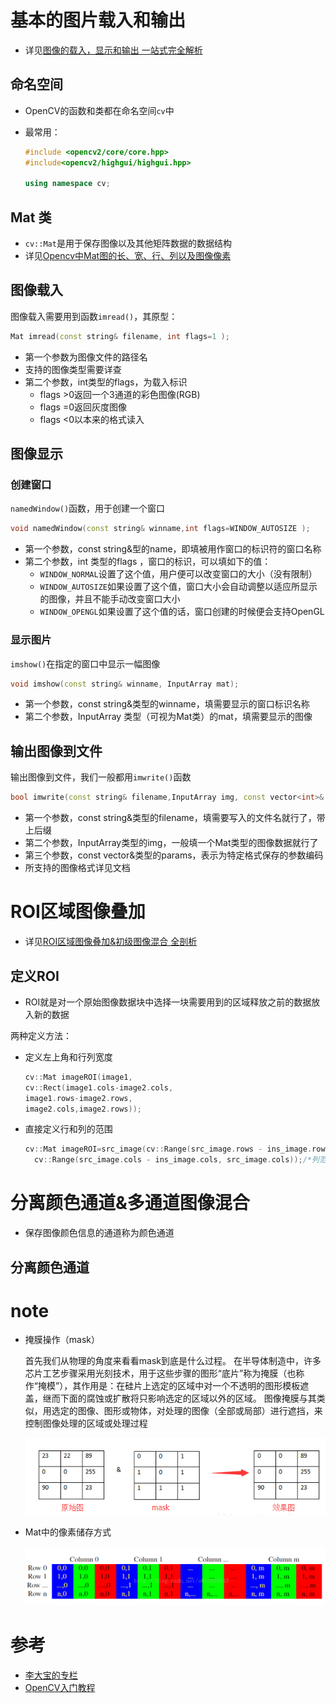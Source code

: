 # 基本的图片载入和输出

- 详见[图像的载入，显示和输出 一站式完全解析](https://blog.csdn.net/poem_qianmo/article/details/20537737)

## 命名空间

* OpenCV的函数和类都在命名空间`cv`中

* 最常用：

    ```c++
    #include <opencv2/core/core.hpp>
    #include<opencv2/highgui/highgui.hpp>
    
    using namespace cv;
    ```

## Mat 类

* `cv::Mat`是用于保存图像以及其他矩阵数据的数据结构
* 详见[Opencv中Mat图的长、宽、行、列以及图像像素](https://blog.csdn.net/tkingreturn/article/details/38925231)

## 图像载入

图像载入需要用到函数`imread()`，其原型：

```c++
Mat imread(const string& filename, int flags=1 );
```

* 第一个参数为图像文件的路径名
* 支持的图像类型需要详查
* 第二个参数，int类型的flags，为载入标识
    - flags >0返回一个3通道的彩色图像(RGB)
    - flags =0返回灰度图像
    - flags <0以本来的格式读入

## 图像显示

### 创建窗口

`namedWindow()`函数，用于创建一个窗口

```c++
void namedWindow(const string& winname,int flags=WINDOW_AUTOSIZE );
```

* 第一个参数，const string&型的name，即填被用作窗口的标识符的窗口名称
* 第二个参数，int 类型的flags ，窗口的标识，可以填如下的值：
    * `WINDOW_NORMAL`设置了这个值，用户便可以改变窗口的大小（没有限制）
    * `WINDOW_AUTOSIZE`如果设置了这个值，窗口大小会自动调整以适应所显示的图像，并且不能手动改变窗口大小
    * `WINDOW_OPENGL`如果设置了这个值的话，窗口创建的时候便会支持OpenGL

### 显示图片

`imshow()`在指定的窗口中显示一幅图像

```c++
void imshow(const string& winname, InputArray mat);
```

*   第一个参数，const string&类型的winname，填需要显示的窗口标识名称
* 第二个参数，InputArray 类型（可视为Mat类）的mat，填需要显示的图像

## 输出图像到文件

输出图像到文件，我们一般都用`imwrite()`函数

```c++
bool imwrite(const string& filename,InputArray img, const vector<int>& params=vector<int>() );
```

* 第一个参数，const string&类型的filename，填需要写入的文件名就行了，带上后缀
* 第二个参数，InputArray类型的img，一般填一个Mat类型的图像数据就行了
* 第三个参数，const vector<int>&类型的params，表示为特定格式保存的参数编码
* 所支持的图像格式详见文档

# ROI区域图像叠加

* 详见[ROI区域图像叠加&初级图像混合 全剖析](https://blog.csdn.net/poem_qianmo/article/details/20911629)

## 定义ROI

* ROI就是对一个原始图像数据块中选择一块需要用到的区域释放之前的数据放入新的数据

两种定义方法：

* 定义左上角和行列宽度

    ```c++
    cv::Mat imageROI(image1,
    cv::Rect(image1.cols-image2.cols,
    image1.rows-image2.rows,
    image2.cols,image2.rows)); 
    ```

* 直接定义行和列的范围

    ```c++
    cv::Mat imageROI=src_image(cv::Range(src_image.rows - ins_image.rows, src_image.rows),/*行范围*/
      cv::Range(src_image.cols - ins_image.cols, src_image.cols));/*列范围*/
    ```



# 分离颜色通道&多通道图像混合

* 保存图像颜色信息的通道称为颜色通道

## 分离颜色通道

# note

* 掩膜操作（mask）

    首先我们从物理的角度来看看mask到底是什么过程。 在半导体制造中，许多芯片工艺步骤采用光刻技术，用于这些步骤的图形“底片”称为掩膜（也称作“掩模”），其作用是：在硅片上选定的区域中对一个不透明的图形模板遮盖，继而下面的腐蚀或扩散将只影响选定的区域以外的区域。 图像掩膜与其类似，用选定的图像、图形或物体，对处理的图像（全部或局部）进行遮挡，来控制图像处理的区域或处理过程

    ![](./images/mask.png)



* Mat中的像素储存方式

    ![](./images/BGR排列.png)

# 参考

* [李大宝的专栏](https://blog.csdn.net/ab1322583838/article/list/2)
* [OpenCV入门教程](https://blog.csdn.net/zhmxy555/category_9262318.html)
